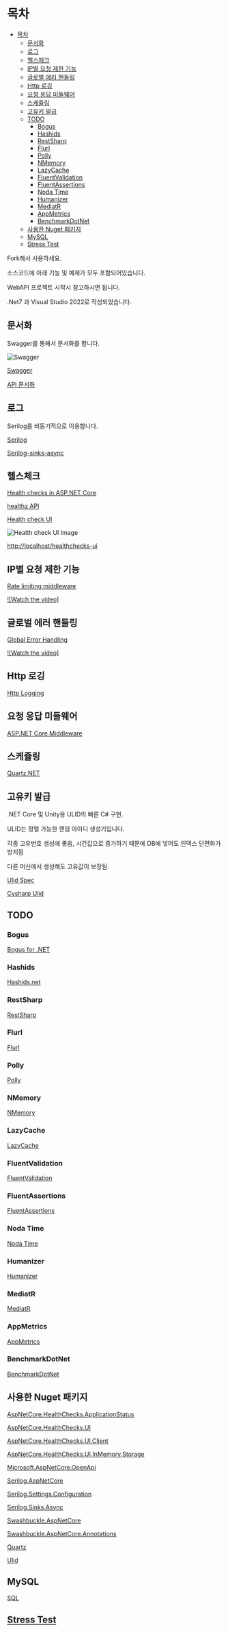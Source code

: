# 목차

- [목차](#목차)
  - [문서화](#문서화)
  - [로그](#로그)
  - [헬스체크](#헬스체크)
  - [IP별 요청 제한 기능](#ip별-요청-제한-기능)
  - [글로벌 에러 핸들링](#글로벌-에러-핸들링)
  - [Http 로깅](#http-로깅)
  - [요청 응답 미들웨어](#요청-응답-미들웨어)
  - [스케쥴링](#스케쥴링)
  - [고유키 발급](#고유키-발급)
  - [TODO](#todo)
    - [Bogus](#bogus)
    - [Hashids](#hashids)
    - [RestSharp](#restsharp)
    - [Flurl](#flurl)
    - [Polly](#polly)
    - [NMemory](#nmemory)
    - [LazyCache](#lazycache)
    - [FluentValidation](#fluentvalidation)
    - [FluentAssertions](#fluentassertions)
    - [Noda Time](#noda-time)
    - [Humanizer](#humanizer)
    - [MediatR](#mediatr)
    - [AppMetrics](#appmetrics)
    - [BenchmarkDotNet](#benchmarkdotnet)
  - [사용한 Nuget 패키지](#사용한-nuget-패키지)
  - [MySQL](#mysql)
  - [Stress Test](#stress-test)

Fork해서 사용하세요.

소스코드에 아래 기능 및 예제가 모두 포함되어있습니다.

WebAPI 프로젝트 시작시 참고하시면 됩니다.

.Net7 과 Visual Studio 2022로 작성되었습니다.

## 문서화

Swagger를 통해서 문서화를 합니다.

![Swagger](./Images/swagger.png)

[Swagger](https://swagger.io/)

[API 문서화](https://learn.microsoft.com/en-us/aspnet/core/tutorials/getting-started-with-swashbuckle?view=aspnetcore-7.0&tabs=visual-studio)

## 로그

Serilog를 비동기적으로 이용합니다.

[Serilog](https://serilog.net/)

[Serilog-sinks-async](https://github.com/serilog/serilog-sinks-async)

## 헬스체크

[Health checks in ASP.NET Core](https://learn.microsoft.com/en-us/aspnet/core/host-and-deploy/health-checks?view=aspnetcore-7.0)

[healthz API](http://localhost/healthz)

[Health check UI](https://github.com/Xabaril/AspNetCore.Diagnostics.HealthChecks)

![Health check UI Image](./Images/health_check_ui.png)

[http://localhost/healthchecks-ui](http://localhost/healthchecks-ui)

## IP별 요청 제한 기능

[Rate limiting middleware](https://learn.microsoft.com/en-us/aspnet/core/performance/rate-limit?view=aspnetcore-7.0)

[![Watch the video]](https://www.youtube.com/watch?v=PIfGHbvuAtM&t=369s&ab_channel=MilanJovanovi%C4%87)

## 글로벌 에러 핸들링

[Global Error Handling](https://code-maze.com/global-error-handling-aspnetcore/)

[![Watch the video]](https://www.youtube.com/watch?v=tk1QK71DVtg&ab_channel=CodeMaze)

## Http 로깅

[Http Logging](https://learn.microsoft.com/en-us/aspnet/core/fundamentals/http-logging/?view=aspnetcore-7.0)

## 요청 응답 미들웨어

[ASP.NET Core Middleware](https://learn.microsoft.com/en-us/aspnet/core/fundamentals/middleware/?view=aspnetcore-7.0)

## 스케쥴링

[Quartz.NET](https://www.quartz-scheduler.net/)

## 고유키 발급

.NET Core 및 Unity용 ULID의 빠른 C# 구현.

ULID는 정렬 가능한 랜덤 아이디 생성기입니다.

각종 고유번호 생성에 좋음, 시간값으로 증가하기 때문에 DB에 넣어도 인덱스 단편화가 방지됨

다른 머신에서 생성해도 고유값이 보장됨.

[Ulid Spec](https://github.com/ulid/spec)

[Cysharp Ulid](https://github.com/Cysharp/Ulid)

## TODO

### Bogus

[Bogus for .NET](https://github.com/bchavez/Bogus)

### Hashids

[Hashids.net](https://github.com/ullmark/hashids.net)

### RestSharp

[RestSharp](https://restsharp.dev/)

### Flurl

[Flurl](https://flurl.dev/)

### Polly

[Polly](https://github.com/App-vNext/Polly)

### NMemory

[NMemory](https://nmemory.net/)

### LazyCache

[LazyCache](https://github.com/alastairtree/LazyCache)

### FluentValidation

[FluentValidation](https://docs.fluentvalidation.net/en/latest/)

### FluentAssertions

[FluentAssertions](https://github.com/fluentassertions/fluentassertions)

### Noda Time

[Noda Time](https://nodatime.org/)

### Humanizer

[Humanizer](https://github.com/Humanizr/Humanizer)

### MediatR

[MediatR](https://github.com/jbogard/MediatR)

### AppMetrics

[AppMetrics](https://github.com/AppMetrics/AppMetrics)

### BenchmarkDotNet

[BenchmarkDotNet](https://github.com/dotnet/BenchmarkDotNet)

## 사용한 Nuget 패키지

[AspNetCore.HealthChecks.ApplicationStatus](https://www.nuget.org/packages/AspNetCore.HealthChecks.ApplicationStatus)

[AspNetCore.HealthChecks.UI](https://www.nuget.org/packages/AspNetCore.HealthChecks.UI)

[AspNetCore.HealthChecks.UI.Client](https://www.nuget.org/packages/AspNetCore.HealthChecks.UI.Client)

[AspNetCore.HealthChecks.UI.InMemory.Storage](https://www.nuget.org/packages/AspNetCore.HealthChecks.UI.InMemory.Storage)

[Microsoft.AspNetCore.OpenApi](https://www.nuget.org/packages/Microsoft.AspNetCore.OpenApi/7.0.9)

[Serilog.AspNetCore](https://www.nuget.org/packages/Serilog.AspNetCore)

[Serilog.Settings.Configuration](https://www.nuget.org/packages/Serilog.Settings.Configuration)

[Serilog.Sinks.Async](https://www.nuget.org/packages/Serilog.Sinks.Async)

[Swashbuckle.AspNetCore](https://www.nuget.org/packages/Swashbuckle.AspNetCore)

[Swashbuckle.AspNetCore.Annotations](https://www.nuget.org/packages/Swashbuckle.AspNetCore.Annotations)

[Quartz](https://www.nuget.org/packages/Quartz)

[Ulid](https://www.nuget.org/packages/Ulid)

## MySQL

[SQL](./Account.sql)

## [Stress Test](./StressTest/README.md)
